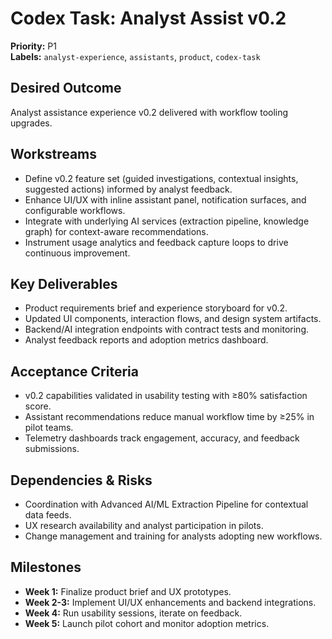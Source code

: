 # Codex Task: Analyst Assist v0.2

**Priority:** P1  
**Labels:** `analyst-experience`, `assistants`, `product`, `codex-task`

## Desired Outcome

Analyst assistance experience v0.2 delivered with workflow tooling upgrades.

## Workstreams

- Define v0.2 feature set (guided investigations, contextual insights, suggested actions) informed by analyst feedback.
- Enhance UI/UX with inline assistant panel, notification surfaces, and configurable workflows.
- Integrate with underlying AI services (extraction pipeline, knowledge graph) for context-aware recommendations.
- Instrument usage analytics and feedback capture loops to drive continuous improvement.

## Key Deliverables

- Product requirements brief and experience storyboard for v0.2.
- Updated UI components, interaction flows, and design system artifacts.
- Backend/AI integration endpoints with contract tests and monitoring.
- Analyst feedback reports and adoption metrics dashboard.

## Acceptance Criteria

- v0.2 capabilities validated in usability testing with ≥80% satisfaction score.
- Assistant recommendations reduce manual workflow time by ≥25% in pilot teams.
- Telemetry dashboards track engagement, accuracy, and feedback submissions.

## Dependencies & Risks

- Coordination with Advanced AI/ML Extraction Pipeline for contextual data feeds.
- UX research availability and analyst participation in pilots.
- Change management and training for analysts adopting new workflows.

## Milestones

- **Week 1:** Finalize product brief and UX prototypes.
- **Week 2-3:** Implement UI/UX enhancements and backend integrations.
- **Week 4:** Run usability sessions, iterate on feedback.
- **Week 5:** Launch pilot cohort and monitor adoption metrics.
